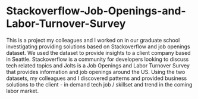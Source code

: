 # Stackoverflow-Job-Openings-and-Labor-Turnover-Survey
This is a project my colleagues and I worked on in our graduate school investigating providing solutions based on Stackoverflow and job openings dataset. We used the dataset to provide insights to a client company based in Seattle. Stackoverflow is a community for developers looking to discuss tech related topics and Jolts is a Job Openings and Labor Turnover Survey that provides information and job openings around the US. Using the two datasets, my colleagues and I discovered patterns and provided business solutions to the client - in demand tech job / skillset and trend in the coming labor market.
